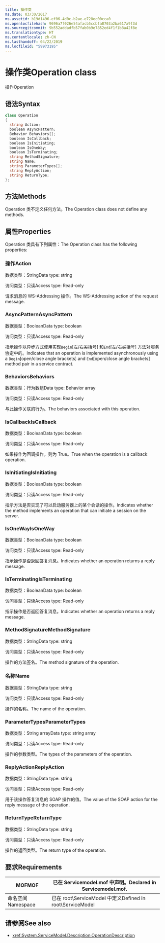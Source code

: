 ```yaml
---
title: 操作类
ms.date: 03/30/2017
ms.assetid: b19d1496-ef06-4d0c-b2ae-e728ec00cca0
ms.openlocfilehash: 9696a7f026e54afacb5ccbfa8703a2ba617a9f3d
ms.sourcegitcommit: 9b552addadfb57fab0b9e7852ed4f1f1b8a42f8e
ms.translationtype: HT
ms.contentlocale: zh-CN
ms.lasthandoff: 04/22/2019
ms.locfileid: "59973195"
---
```

# <a name="operation-class"></a><span data-ttu-id="2874f-102">操作类</span><span class="sxs-lookup"><span data-stu-id="2874f-102">Operation class</span></span>
<span data-ttu-id="2874f-103">操作</span><span class="sxs-lookup"><span data-stu-id="2874f-103">Operation</span></span>  
  
## <a name="syntax"></a><span data-ttu-id="2874f-104">语法</span><span class="sxs-lookup"><span data-stu-id="2874f-104">Syntax</span></span>  
  
```csharp
class Operation  
{  
  string Action;  
  boolean AsyncPattern;  
  Behavior Behaviors[];  
  boolean IsCallback;  
  boolean IsInitiating;  
  boolean IsOneWay;  
  boolean IsTerminating;  
  string MethodSignature;  
  string Name;  
  string ParameterTypes[];  
  string ReplyAction;  
  string ReturnType;  
};  
```  
  
## <a name="methods"></a><span data-ttu-id="2874f-105">方法</span><span class="sxs-lookup"><span data-stu-id="2874f-105">Methods</span></span>  
 <span data-ttu-id="2874f-106">Operation 类不定义任何方法。</span><span class="sxs-lookup"><span data-stu-id="2874f-106">The Operation class does not define any methods.</span></span>  
  
## <a name="properties"></a><span data-ttu-id="2874f-107">属性</span><span class="sxs-lookup"><span data-stu-id="2874f-107">Properties</span></span>  
 <span data-ttu-id="2874f-108">Operation 类具有下列属性：</span><span class="sxs-lookup"><span data-stu-id="2874f-108">The Operation class has the following properties:</span></span>  
  
### <a name="action"></a><span data-ttu-id="2874f-109">操作</span><span class="sxs-lookup"><span data-stu-id="2874f-109">Action</span></span>  
 <span data-ttu-id="2874f-110">数据类型：String</span><span class="sxs-lookup"><span data-stu-id="2874f-110">Data type: string</span></span>  
  
 <span data-ttu-id="2874f-111">访问类型：只读</span><span class="sxs-lookup"><span data-stu-id="2874f-111">Access type: Read-only</span></span>  
  
 <span data-ttu-id="2874f-112">请求消息的 WS-Addressing 操作。</span><span class="sxs-lookup"><span data-stu-id="2874f-112">The WS-Addressing action of the request message.</span></span>  
  
### <a name="asyncpattern"></a><span data-ttu-id="2874f-113">AsyncPattern</span><span class="sxs-lookup"><span data-stu-id="2874f-113">AsyncPattern</span></span>  
 <span data-ttu-id="2874f-114">数据类型：Boolean</span><span class="sxs-lookup"><span data-stu-id="2874f-114">Data type: boolean</span></span>  
  
 <span data-ttu-id="2874f-115">访问类型：只读</span><span class="sxs-lookup"><span data-stu-id="2874f-115">Access type: Read-only</span></span>  
  
 <span data-ttu-id="2874f-116">指示操作以异步方式使用实现`Begin`[左/右尖括号] 和`End`[左/右尖括号] 方法对服务协定中的。</span><span class="sxs-lookup"><span data-stu-id="2874f-116">Indicates that an operation is implemented asynchronously using a `Begin`[open/close angle brackets] and `End`[open/close angle brackets] method pair in a service contract.</span></span>  
  
### <a name="behaviors"></a><span data-ttu-id="2874f-117">Behaviors</span><span class="sxs-lookup"><span data-stu-id="2874f-117">Behaviors</span></span>  
 <span data-ttu-id="2874f-118">数据类型：行为数组</span><span class="sxs-lookup"><span data-stu-id="2874f-118">Data type: Behavior array</span></span>  
  
 <span data-ttu-id="2874f-119">访问类型：只读</span><span class="sxs-lookup"><span data-stu-id="2874f-119">Access type: Read-only</span></span>  
  
 <span data-ttu-id="2874f-120">与此操作关联的行为。</span><span class="sxs-lookup"><span data-stu-id="2874f-120">The behaviors associated with this operation.</span></span>  
  
### <a name="iscallback"></a><span data-ttu-id="2874f-121">IsCallback</span><span class="sxs-lookup"><span data-stu-id="2874f-121">IsCallback</span></span>  
 <span data-ttu-id="2874f-122">数据类型：Boolean</span><span class="sxs-lookup"><span data-stu-id="2874f-122">Data type: boolean</span></span>  
  
 <span data-ttu-id="2874f-123">访问类型：只读</span><span class="sxs-lookup"><span data-stu-id="2874f-123">Access type: Read-only</span></span>  
  
 <span data-ttu-id="2874f-124">如果操作为回调操作，则为 True。</span><span class="sxs-lookup"><span data-stu-id="2874f-124">True when the operation is a callback operation.</span></span>  
  
### <a name="isinitiating"></a><span data-ttu-id="2874f-125">IsInitiating</span><span class="sxs-lookup"><span data-stu-id="2874f-125">IsInitiating</span></span>  
 <span data-ttu-id="2874f-126">数据类型：Boolean</span><span class="sxs-lookup"><span data-stu-id="2874f-126">Data type: boolean</span></span>  
  
 <span data-ttu-id="2874f-127">访问类型：只读</span><span class="sxs-lookup"><span data-stu-id="2874f-127">Access type: Read-only</span></span>  
  
 <span data-ttu-id="2874f-128">指示方法是否实现了可以启动服务器上的某个会话的操作。</span><span class="sxs-lookup"><span data-stu-id="2874f-128">Indicates whether the method implements an operation that can initiate a session on the server.</span></span>  
  
### <a name="isoneway"></a><span data-ttu-id="2874f-129">IsOneWay</span><span class="sxs-lookup"><span data-stu-id="2874f-129">IsOneWay</span></span>  
 <span data-ttu-id="2874f-130">数据类型：Boolean</span><span class="sxs-lookup"><span data-stu-id="2874f-130">Data type: boolean</span></span>  
  
 <span data-ttu-id="2874f-131">访问类型：只读</span><span class="sxs-lookup"><span data-stu-id="2874f-131">Access type: Read-only</span></span>  
  
 <span data-ttu-id="2874f-132">指示操作是否返回答复消息。</span><span class="sxs-lookup"><span data-stu-id="2874f-132">Indicates whether an operation returns a reply message.</span></span>  
  
### <a name="isterminating"></a><span data-ttu-id="2874f-133">IsTerminating</span><span class="sxs-lookup"><span data-stu-id="2874f-133">IsTerminating</span></span>  
 <span data-ttu-id="2874f-134">数据类型：Boolean</span><span class="sxs-lookup"><span data-stu-id="2874f-134">Data type: boolean</span></span>  
  
 <span data-ttu-id="2874f-135">访问类型：只读</span><span class="sxs-lookup"><span data-stu-id="2874f-135">Access type: Read-only</span></span>  
  
 <span data-ttu-id="2874f-136">指示操作是否返回答复消息。</span><span class="sxs-lookup"><span data-stu-id="2874f-136">Indicates whether an operation returns a reply message.</span></span>  
  
### <a name="methodsignature"></a><span data-ttu-id="2874f-137">MethodSignature</span><span class="sxs-lookup"><span data-stu-id="2874f-137">MethodSignature</span></span>  
 <span data-ttu-id="2874f-138">数据类型：String</span><span class="sxs-lookup"><span data-stu-id="2874f-138">Data type: string</span></span>  
  
 <span data-ttu-id="2874f-139">访问类型：只读</span><span class="sxs-lookup"><span data-stu-id="2874f-139">Access type: Read-only</span></span>  
  
 <span data-ttu-id="2874f-140">操作的方法签名。</span><span class="sxs-lookup"><span data-stu-id="2874f-140">The method signature of the operation.</span></span>  
  
### <a name="name"></a><span data-ttu-id="2874f-141">名称</span><span class="sxs-lookup"><span data-stu-id="2874f-141">Name</span></span>  
 <span data-ttu-id="2874f-142">数据类型：String</span><span class="sxs-lookup"><span data-stu-id="2874f-142">Data type: string</span></span>  
  
 <span data-ttu-id="2874f-143">访问类型：只读</span><span class="sxs-lookup"><span data-stu-id="2874f-143">Access type: Read-only</span></span>  
  
 <span data-ttu-id="2874f-144">操作的名称。</span><span class="sxs-lookup"><span data-stu-id="2874f-144">The name of the operation.</span></span>  
  
### <a name="parametertypes"></a><span data-ttu-id="2874f-145">ParameterTypes</span><span class="sxs-lookup"><span data-stu-id="2874f-145">ParameterTypes</span></span>  
 <span data-ttu-id="2874f-146">数据类型：String array</span><span class="sxs-lookup"><span data-stu-id="2874f-146">Data type: string array</span></span>  
  
 <span data-ttu-id="2874f-147">访问类型：只读</span><span class="sxs-lookup"><span data-stu-id="2874f-147">Access type: Read-only</span></span>  
  
 <span data-ttu-id="2874f-148">操作的参数类型。</span><span class="sxs-lookup"><span data-stu-id="2874f-148">The types of the parameters of the operation.</span></span>  
  
### <a name="replyaction"></a><span data-ttu-id="2874f-149">ReplyAction</span><span class="sxs-lookup"><span data-stu-id="2874f-149">ReplyAction</span></span>  
 <span data-ttu-id="2874f-150">数据类型：String</span><span class="sxs-lookup"><span data-stu-id="2874f-150">Data type: string</span></span>  
  
 <span data-ttu-id="2874f-151">访问类型：只读</span><span class="sxs-lookup"><span data-stu-id="2874f-151">Access type: Read-only</span></span>  
  
 <span data-ttu-id="2874f-152">用于该操作答复消息的 SOAP 操作的值。</span><span class="sxs-lookup"><span data-stu-id="2874f-152">The value of the SOAP action for the reply message of the operation.</span></span>  
  
### <a name="returntype"></a><span data-ttu-id="2874f-153">ReturnType</span><span class="sxs-lookup"><span data-stu-id="2874f-153">ReturnType</span></span>  
 <span data-ttu-id="2874f-154">数据类型：String</span><span class="sxs-lookup"><span data-stu-id="2874f-154">Data type: string</span></span>  
  
 <span data-ttu-id="2874f-155">访问类型：只读</span><span class="sxs-lookup"><span data-stu-id="2874f-155">Access type: Read-only</span></span>  
  
 <span data-ttu-id="2874f-156">操作的返回类型。</span><span class="sxs-lookup"><span data-stu-id="2874f-156">The return type of the operation.</span></span>  
  
## <a name="requirements"></a><span data-ttu-id="2874f-157">要求</span><span class="sxs-lookup"><span data-stu-id="2874f-157">Requirements</span></span>  
  
|<span data-ttu-id="2874f-158">MOF</span><span class="sxs-lookup"><span data-stu-id="2874f-158">MOF</span></span>|<span data-ttu-id="2874f-159">已在 Servicemodel.mof 中声明。</span><span class="sxs-lookup"><span data-stu-id="2874f-159">Declared in Servicemodel.mof.</span></span>|  
|---------|-----------------------------------|  
|<span data-ttu-id="2874f-160">命名空间</span><span class="sxs-lookup"><span data-stu-id="2874f-160">Namespace</span></span>|<span data-ttu-id="2874f-161">已在 root\ServiceModel 中定义</span><span class="sxs-lookup"><span data-stu-id="2874f-161">Defined in root\ServiceModel</span></span>|  
  
## <a name="see-also"></a><span data-ttu-id="2874f-162">请参阅</span><span class="sxs-lookup"><span data-stu-id="2874f-162">See also</span></span>

- <xref:System.ServiceModel.Description.OperationDescription>
